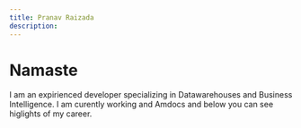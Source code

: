 ```yaml
---
title: Pranav Raizada
description:
---
```

# Namaste
I am an expirienced developer specializing in Datawarehouses and Business Intelligence.
I am curently working and Amdocs and below you can see higlights of my career.


